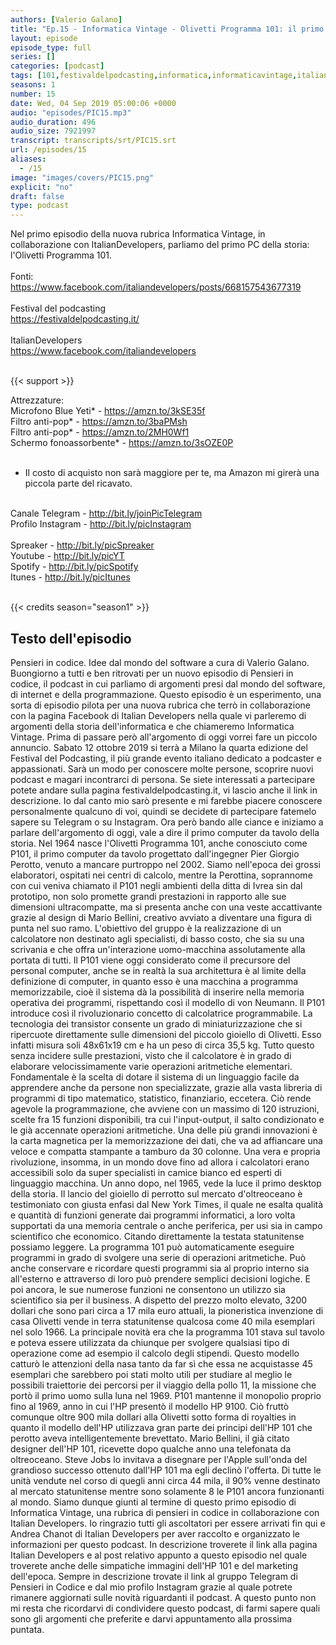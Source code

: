 ```yaml
---
authors: [Valerio Galano]
title: "Ep.15 - Informatica Vintage - Olivetti Programma 101: il primo computer da tavolo"
layout: episode
episode_type: full
series: []
categories: [podcast]
tags: [101,festivaldelpodcasting,informatica,informaticavintage,italiandevelopers,olivetti,p101,pensieriincodice,perotto,programma,programmazione,vintage]
seasons: 1
number: 15
date: Wed, 04 Sep 2019 05:00:06 +0000
audio: "episodes/PIC15.mp3"
audio_duration: 496
audio_size: 7921997
transcript: transcripts/srt/PIC15.srt
url: /episodes/15
aliases: 
  - /15
image: "images/covers/PIC15.png"
explicit: "no"
draft: false
type: podcast
---
```

Nel primo episodio della nuova rubrica Informatica Vintage, in collaborazione con ItalianDevelopers, parliamo del primo PC della storia: l'Olivetti Programma 101.<br />
<br />
Fonti:<br />
<a href="https://www.facebook.com/italiandevelopers/posts/668157543677319" rel="noopener">https://www.facebook.com/italiandevelopers/posts/668157543677319</a> <br />
<br />
Festival del podcasting<br />
<a href="https://festivaldelpodcasting.it/" rel="noopener">https://festivaldelpodcasting.it/</a> <br />
<br />
ItalianDevelopers<br />
<a href="https://www.facebook.com/italiandevelopers" rel="noopener">https://www.facebook.com/italiandevelopers</a> <br />
<br />


{{< support >}}

Attrezzature:<br />
Microfono Blue Yeti* - <a href="https://amzn.to/3kSE35f" rel="noopener">https://amzn.to/3kSE35f</a>  <br />
Filtro anti-pop* - <a href="https://amzn.to/3baPMsh" rel="noopener">https://amzn.to/3baPMsh</a>  <br />
Filtro anti-pop* - <a href="https://amzn.to/2MH0Wf1" rel="noopener">https://amzn.to/2MH0Wf1</a>  <br />
Schermo fonoassorbente* - <a href="https://amzn.to/3sOZE0P" rel="noopener">https://amzn.to/3sOZE0P</a>  <br />
<br />
* Il costo di acquisto non sarà maggiore per te, ma Amazon mi girerà una piccola parte del ricavato. <br />
<br />
Canale Telegram - <a href="http://bit.ly/joinPicTelegram" rel="noopener">http://bit.ly/joinPicTelegram</a> <br />
Profilo Instagram - <a href="http://bit.ly/picInstagram" rel="noopener">http://bit.ly/picInstagram</a> <br />
<br />
Spreaker - <a href="http://bit.ly/picSpreaker" rel="noopener">http://bit.ly/picSpreaker</a> <br />
Youtube - <a href="http://bit.ly/picYT" rel="noopener">http://bit.ly/picYT</a> <br />
Spotify - <a href="http://bit.ly/picSpotify" rel="noopener">http://bit.ly/picSpotify</a> <br />
Itunes - <a href="http://bit.ly/picItunes" rel="noopener">http://bit.ly/picItunes</a> <br />
<br />


{{< credits season="season1" >}}

<!-- more -->

## Testo dell'episodio

Pensieri in codice. Idee dal mondo del software a cura di Valerio Galano.
Buongiorno a tutti e ben ritrovati per un nuovo episodio di Pensieri in codice, il podcast
in cui parliamo di argomenti presi dal mondo del software, di internet e della programmazione.
Questo episodio è un esperimento, una sorta di episodio pilota per una nuova rubrica che
terrò in collaborazione con la pagina Facebook di Italian Developers nella quale vi parleremo
di argomenti della storia dell'informatica e che chiameremo Informatica Vintage.
Prima di passare però all'argomento di oggi vorrei fare un piccolo annuncio. Sabato 12
ottobre 2019 si terrà a Milano la quarta edizione del Festival del Podcasting,
il più grande evento italiano dedicato a podcaster e appassionati. Sarà un modo per
conoscere molte persone, scoprire nuovi podcast e magari incontrarci di persona.
Se siete interessati a partecipare potete andare sulla pagina festivaldelpodcasting.it,
vi lascio anche il link in descrizione. Io dal canto mio sarò presente e mi farebbe
piacere conoscere personalmente qualcuno di voi, quindi se decidete di partecipare fatemelo
sapere su Telegram o su Instagram. Ora però bando alle ciance e iniziamo a
parlare dell'argomento di oggi, vale a dire il primo computer da tavolo della storia.
Nel 1964 nasce l'Olivetti Programma 101, anche conosciuto come P101, il primo computer da tavolo
progettato dall'ingegner Pier Giorgio Perotto, venuto a mancare purtroppo nel 2002. Siamo
nell'epoca dei grossi elaboratori, ospitati nei centri di calcolo, mentre la Perottina,
soprannome con cui veniva chiamato il P101 negli ambienti della ditta di Ivrea sin dal
prototipo, non solo promette grandi prestazioni in rapporto alle sue dimensioni ultracompatte,
ma si presenta anche con una veste accattivante grazie al design di Mario Bellini, creativo
avviato a diventare una figura di punta nel suo ramo. L'obiettivo del gruppo è la realizzazione
di un calcolatore non destinato agli specialisti, di basso costo, che sia su una scrivania e che
offra un'interazione uomo-macchina assolutamente alla portata di tutti. Il P101 viene oggi
considerato come il precursore del personal computer, anche se in realtà la sua architettura
è al limite della definizione di computer, in quanto esso è una macchina a programma
memorizzabile, cioè il sistema dà la possibilità di inserire nella memoria operativa dei programmi,
rispettando così il modello di von Neumann. Il P101 introduce così il rivoluzionario
concetto di calcolatrice programmabile. La tecnologia dei transistor consente un grado
di miniaturizzazione che si ripercuote direttamente sulle dimensioni del piccolo gioiello di
Olivetti. Esso infatti misura soli 48x61x19 cm e ha un peso di circa 35,5 kg. Tutto questo
senza incidere sulle prestazioni, visto che il calcolatore è in grado di elaborare velocissimamente
varie operazioni aritmetiche elementari. Fondamentale è la scelta di dotare il sistema
di un linguaggio facile da apprendere anche da persone non specializzate, grazie alla
vasta libreria di programmi di tipo matematico, statistico, finanziario, eccetera. Ciò rende
agevole la programmazione, che avviene con un massimo di 120 istruzioni, scelte fra 15
funzioni disponibili, tra cui l'input-output, il salto condizionato e le già accennate
operazioni aritmetiche. Una delle più grandi innovazioni è la carta magnetica per la
memorizzazione dei dati, che va ad affiancare una veloce e compatta stampante a tamburo
da 30 colonne. Una vera e propria rivoluzione, insomma, in un mondo dove fino ad allora i
calcolatori erano accessibili solo da super specialisti in camice bianco ed esperti di
linguaggio macchina. Un anno dopo, nel 1965, vede la luce il primo desktop della storia.
Il lancio del gioiello di perrotto sul mercato d'oltreoceano è testimoniato con giusta enfasi
dal New York Times, il quale ne esalta qualità e quantità di funzioni generate dai programmi
informatici, a loro volta supportati da una memoria centrale o anche periferica, per usi
sia in campo scientifico che economico. Citando direttamente la testata statunitense possiamo
leggere. La programma 101 può automaticamente eseguire programmi in grado di svolgere una
serie di operazioni aritmetiche. Può anche conservare e ricordare questi programmi sia
al proprio interno sia all'esterno e attraverso di loro può prendere semplici decisioni logiche.
E poi ancora, le sue numerose funzioni ne consentono un utilizzo sia scientifico sia
per il business. A dispetto del prezzo molto elevato, 3200 dollari che sono pari circa a 17
mila euro attuali, la pioneristica invenzione di casa Olivetti vende in terra statunitense
qualcosa come 40 mila esemplari nel solo 1966. La principale novità era che la programma 101
stava sul tavolo e poteva essere utilizzata da chiunque per svolgere qualsiasi tipo di operazione
come ad esempio il calcolo degli stipendi. Questo modello catturò le attenzioni della
nasa tanto da far sì che essa ne acquistasse 45 esemplari che sarebbero poi stati molto utili
per studiare al meglio le possibili traiettorie dei percorsi per il viaggio della pollo 11,
la missione che portò il primo uomo sulla luna nel 1969. P101 mantenne il monopolio proprio fino
al 1969, anno in cui l'HP presentò il modello HP 9100. Ciò fruttò comunque oltre 900 mila dollari
alla Olivetti sotto forma di royalties in quanto il modello dell'HP utilizzava gran parte dei
principi dell'HP 101 che perotto aveva intelligentemente brevettato. Mario Bellini,
il già citato designer dell'HP 101, ricevette dopo qualche anno una telefonata da oltreoceano.
Steve Jobs lo invitava a disegnare per l'Apple sull'onda del grandioso successo ottenuto dall'HP
101 ma egli declinò l'offerta. Di tutte le unità vendute nel corso di quegli anni circa 44 mila,
il 90% venne destinato al mercato statunitense mentre sono solamente 8 le P101 ancora funzionanti
al mondo. Siamo dunque giunti al termine di questo primo episodio di Informatica Vintage,
una rubrica di pensieri in codice in collaborazione con Italian Developers. Io ringrazio tutti gli
ascoltatori per essere arrivati fin qui e Andrea Chanot di Italian Developers per aver raccolto
e organizzato le informazioni per questo podcast. In descrizione troverete il link alla pagina Italian
Developers e al post relativo appunto a questo episodio nel quale troverete anche delle simpatiche
immagini dell'HP 101 e del marketing dell'epoca. Sempre in descrizione trovate il link al gruppo
Telegram di Pensieri in Codice e dal mio profilo Instagram grazie al quale potrete rimanere
aggiornati sulle novità riguardanti il podcast. A questo punto non mi resta che ricordarvi di
condividere questo podcast, di farmi sapere quali sono gli argomenti che preferite e darvi
appuntamento alla prossima puntata.

